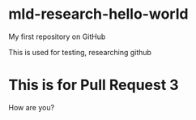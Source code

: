 # mld-research-hello-world
My first repository on GitHub

This is used for testing, researching github

# This is for Pull Request 3
How are you?
